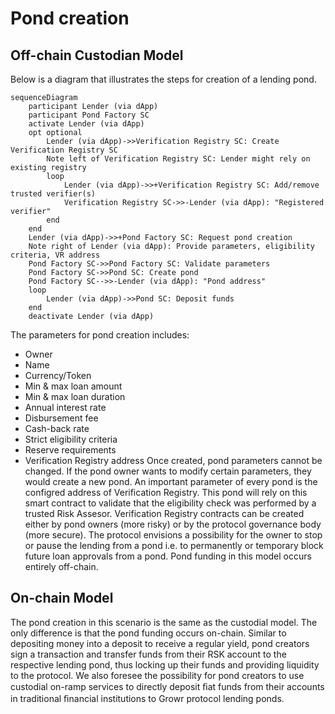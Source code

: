 # Pond creation
## Off-chain Custodian Model
Below is a diagram that illustrates the steps for creation of a lending pond.
```mermaid
sequenceDiagram
    participant Lender (via dApp)
    participant Pond Factory SC
    activate Lender (via dApp)
    opt optional
        Lender (via dApp)->>Verification Registry SC: Create Verification Registry SC
        Note left of Verification Registry SC: Lender might rely on existing registry
        loop
            Lender (via dApp)->>+Verification Registry SC: Add/remove trusted verifier(s)
            Verification Registry SC->>-Lender (via dApp): "Registered verifier"
        end
    end
    Lender (via dApp)->>+Pond Factory SC: Request pond creation
    Note right of Lender (via dApp): Provide parameters, eligibility criteria, VR address
    Pond Factory SC->>Pond Factory SC: Validate parameters
    Pond Factory SC->>Pond SC: Create pond
    Pond Factory SC-->>-Lender (via dApp): "Pond address"
    loop
        Lender (via dApp)->>Pond SC: Deposit funds
    end
    deactivate Lender (via dApp)
```
The parameters for pond creation includes:
- Owner
- Name
- Currency/Token
- Min & max loan amount
- Min & max loan duration
- Annual interest rate
- Disbursement fee
- Cash-back rate
- Strict eligibility criteria
- Reserve requirements
- Verification Registry address
Once created, pond parameters cannot be changed. If the pond owner wants to modify certain parameters, they would create a new pond.
An important parameter of every pond is the configred address of Verification Registry. This pond will rely on this smart contract to validate that the eligibility check was performed by a trusted Risk Assesor. Verification Registry contracts can be created either by pond owners (more risky) or by the protocol governance body (more secure).
The protocol envisions a possibility for the owner to stop or pause the lending from a pond i.e. to permanently or temporary block future loan approvals from a pond.
Pond funding in this model occurs entirely off-chain.
## On-chain Model
The pond creation in this scenario is the same as the custodial model. The only difference is that the pond funding occurs on-chain. Similar to depositing money into a deposit to receive a regular yield, pond creators sign a transaction and transfer funds from their RSK account to the respective lending pond, thus locking up their funds and providing liquidity to the protocol. We also foresee the possibility for pond creators to use custodial on-ramp services to directly deposit ﬁat funds from their accounts in traditional ﬁnancial institutions to Growr protocol lending ponds.